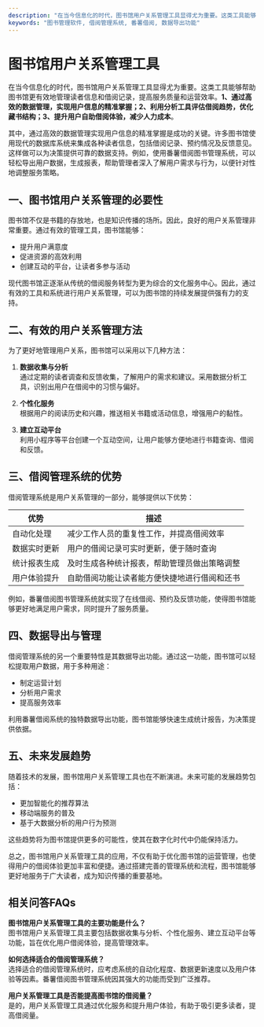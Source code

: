 ```yaml
---
description: "在当今信息化的时代，图书馆用户关系管理工具显得尤为重要。这类工具能够帮助图书馆更有效地管理读者信息和借阅记录，提高服务质量和运营效率。**1、通过高效的数据管理，实现用户信息的精准掌握；2、利用分析工具评估借阅趋势，优化藏书结构；3、提升用户自助借阅体验，减少人力成本**。"
keywords: "图书管理软件, 借阅管理系统, 番薯借阅, 数据导出功能"
---
```

# 图书馆用户关系管理工具

在当今信息化的时代，图书馆用户关系管理工具显得尤为重要。这类工具能够帮助图书馆更有效地管理读者信息和借阅记录，提高服务质量和运营效率。**1、通过高效的数据管理，实现用户信息的精准掌握；2、利用分析工具评估借阅趋势，优化藏书结构；3、提升用户自助借阅体验，减少人力成本**。

其中，通过高效的数据管理实现用户信息的精准掌握是成功的关键。许多图书馆使用现代的数据库系统来集成各种读者信息，包括借阅记录、预约情况及反馈意见。这样做可以为决策提供可靠的数据支持。例如，使用番薯借阅图书管理系统，可以轻松导出用户数据，生成报表，帮助管理者深入了解用户需求与行为，以便针对性地调整服务策略。

## **一、图书馆用户关系管理的必要性**

图书馆不仅是书籍的存放地，也是知识传播的场所。因此，良好的用户关系管理非常重要。通过有效的管理工具，图书馆能够：

- 提升用户满意度
- 促进资源的高效利用
- 创建互动的平台，让读者多参与活动

现代图书馆正逐渐从传统的借阅服务转型为更为综合的文化服务中心。因此，通过有效的工具和系统进行用户关系管理，可以为图书馆的持续发展提供强有力的支持。

## **二、有效的用户关系管理方法**

为了更好地管理用户关系，图书馆可以采用以下几种方法：

1. **数据收集与分析**  
   通过定期的读者调查和反馈收集，了解用户的需求和建议。采用数据分析工具，识别出用户在借阅中的习惯与偏好。

2. **个性化服务**  
   根据用户的阅读历史和兴趣，推送相关书籍或活动信息，增强用户的黏性。

3. **建立互动平台**  
   利用小程序等平台创建一个互动空间，让用户能够方便地进行书籍查询、借阅和反馈。

## **三、借阅管理系统的优势**

借阅管理系统是用户关系管理的一部分，能够提供以下优势：

| 优势              | 描述                                                   |
|-------------------|--------------------------------------------------------|
| 自动化处理       | 减少工作人员的重复性工作，并提高借阅效率               |
| 数据实时更新     | 用户的借阅记录可实时更新，便于随时查询                 |
| 统计报表生成     | 及时生成各种统计报表，帮助管理员做出策略调整           |
| 用户体验提升     | 自助借阅功能让读者能方便快捷地进行借阅和还书            |

例如，番薯借阅图书管理系统就实现了在线借阅、预约及反馈功能，使得图书馆能够更好地满足用户需求，同时提升了服务质量。

## **四、数据导出与管理**

借阅管理系统的另一个重要特性是其数据导出功能。通过这一功能，图书馆可以轻松提取用户数据，用于多种用途：

- 制定运营计划
- 分析用户需求
- 提高服务效率

利用番薯借阅系统的独特数据导出功能，图书馆能够快速生成统计报告，为决策提供依据。

## **五、未来发展趋势**

随着技术的发展，图书馆用户关系管理工具也在不断演进。未来可能的发展趋势包括：

- 更加智能化的推荐算法
- 移动端服务的普及
- 基于大数据分析的用户行为预测

这些趋势将为图书馆提供更多的可能性，使其在数字化时代中仍能保持活力。

总之，图书馆用户关系管理工具的应用，不仅有助于优化图书馆的运营管理，也使得用户的借阅体验更加丰富和便捷。通过搭建完善的管理系统和流程，图书馆能够更好地服务于广大读者，成为知识传播的重要基地。

## 相关问答FAQs

**图书馆用户关系管理工具的主要功能是什么？**  
图书馆用户关系管理工具主要包括数据收集与分析、个性化服务、建立互动平台等功能，旨在优化用户借阅体验，提高管理效率。

**如何选择适合的借阅管理系统？**  
选择适合的借阅管理系统时，应考虑系统的自动化程度、数据更新速度以及用户体验等因素。番薯借阅图书管理系统因其强大的功能而受到广泛推荐。

**用户关系管理工具是否能提高图书馆的借阅量？**  
是的，用户关系管理工具通过优化服务和提升用户体验，有助于吸引更多读者，提高借阅量。
